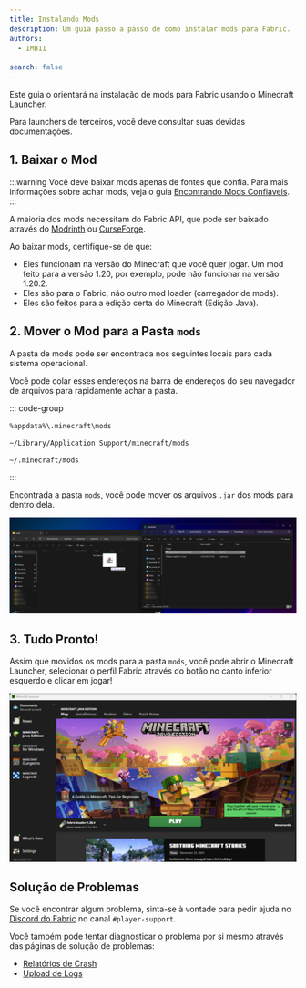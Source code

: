 ```yaml
---
title: Instalando Mods
description: Um guia passo a passo de como instalar mods para Fabric.
authors:
  - IMB11

search: false
---
```


Este guia o orientará na instalação de mods para Fabric usando o Minecraft Launcher.

Para launchers de terceiros, você deve consultar suas devidas documentações.

## 1. Baixar o Mod

:::warning
Você deve baixar mods apenas de fontes que confia. Para mais informações sobre achar mods, veja o guia [Encontrando Mods Confiáveis](./finding-mods).
:::

A maioria dos mods necessitam do Fabric API, que pode ser baixado através do [Modrinth](https://modrinth.com/mod/fabric-api) ou [CurseForge](https://curseforge.com/minecraft/mc-mods/fabric-api).

Ao baixar mods, certifique-se de que:

- Eles funcionam na versão do Minecraft que você quer jogar. Um mod feito para a versão 1.20, por exemplo, pode não funcionar na versão 1.20.2.
- Eles são para o Fabric, não outro mod loader (carregador de mods).
- Eles são feitos para a edição certa do Minecraft (Edição Java).

## 2. Mover o Mod para a Pasta `mods`

A pasta de mods pode ser encontrada nos seguintes locais para cada sistema operacional.

Você pode colar esses endereços na barra de endereços do seu navegador de arquivos para rapidamente achar a pasta.

::: code-group

```:no-line-numbers [Windows]
%appdata%\.minecraft\mods
```

```:no-line-numbers [macOS]
~/Library/Application Support/minecraft/mods
```

```:no-line-numbers [Linux]
~/.minecraft/mods
```

:::

Encontrada a pasta `mods`, você pode mover os arquivos `.jar` dos mods para dentro dela.

![Mods instalados na pasta de mods](/assets/players/installing-mods.png)

## 3. Tudo Pronto!

Assim que movidos os mods para a pasta `mods`, você pode abrir o Minecraft Launcher, selecionar o perfil Fabric através do botão no canto inferior esquerdo e clicar em jogar!

![Minecraft Launcher com o perfil Fabric selecionado](/assets/players/installing-fabric/launcher-screen.png)

## Solução de Problemas

Se você encontrar algum problema, sinta-se à vontade para pedir ajuda no [Discord do Fabric](https://discord.gg/v6v4pMv) no canal `#player-support`.

Você também pode tentar diagnosticar o problema por si mesmo através das páginas de solução de problemas:

- [Relatórios de Crash](./troubleshooting/crash-reports)
- [Upload de Logs](./troubleshooting/uploading-logs)
